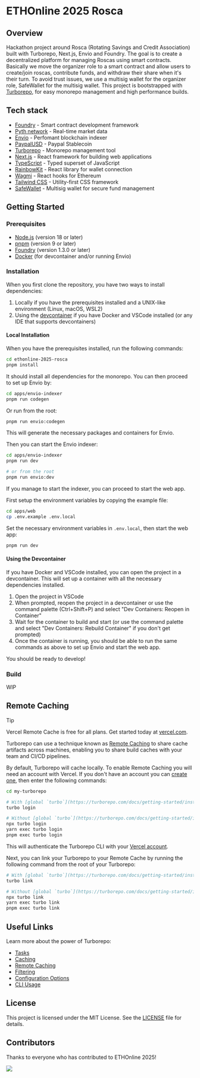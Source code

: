 # ETHOnline 2025 Rosca

## Overview

Hackathon project around Rosca (Rotating Savings and Credit Association) built with Turborepo, Next.js, Envio and Foundry. The goal is to create a decentralized platform for managing Roscas using smart contracts. Basically we move the organizer role to a smart contract and allow users to create/join roscas, contribute funds, and withdraw their share when it's their turn. To avoid trust issues, we use a multisig wallet for the organizer role, SafeWallet for the multisig wallet.
This project is bootstrapped with [Turborepo](https://turborepo.com/), for easy monorepo management and high performance builds.

## Tech stack

- [Foundry](https://getfoundry.sh/) - Smart contract development framework
- [Pyth network](https://pyth.network/) - Real-time market data
- [Envio](https://envio.dev/) - Perfomant blockchain indexer
- [PaypalUSD](https://www.paypal.com/us/digital-wallet/manage-money/crypto/pyusd) - Paypal Stablecoin
- [Turborepo](https://turborepo.com/) - Monorepo management tool
- [Next.js](https://nextjs.org/) - React framework for building web applications
- [TypeScript](https://www.typescriptlang.org/) - Typed superset of JavaScript
- [RainbowKit](https://www.rainbowkit.com/) - React library for wallet connection
- [Wagmi](https://wagmi.sh/) - React hooks for Ethereum
- [Tailwind CSS](https://tailwindcss.com/) - Utility-first CSS framework
- [SafeWallet](https://safe.global/) - Multisig wallet for secure fund management

## Getting Started

### Prerequisites

- [Node.js](https://nodejs.org/) (version 18 or later)
- [pnpm](https://pnpm.io/) (version 9 or later)
- [Foundry](https://getfoundry.sh/) (version 1.3.0 or later)
- [Docker](https://www.docker.com/) (for devcontainer and/or running Envio)

### Installation

When you first clone the repository, you have two ways to install dependencies:

1. Locally if you have the prerequisites installed and a UNIX-like environment (Linux, macOS, WSL2)
2. Using the [devcontainer](https://code.visualstudio.com/docs/devcontainers/containers) if you have Docker and VSCode installed (or any IDE that supports devcontainers)

#### Local Installation

When you have the prerequisites installed, run the following commands:

```bash
cd ethonline-2025-rosca
pnpm install
```

It should install all dependencies for the monorepo. You can then proceed to set up Envio by:

```bash
cd apps/envio-indexer
pnpm run codegen
```

Or run from the root:

```bash
pnpm run envio:codegen
```

This will generate the necessary packages and containers for Envio.

Then you can start the Envio indexer:

```bash
cd apps/envio-indexer
pnpm run dev

# or from the root
pnpm run envio:dev
```

If you manage to start the indexer, you can proceed to start the web app.

First setup the environment variables by copying the example file:

```bash
cd apps/web
cp .env.example .env.local
```

Set the necessary environment variables in `.env.local`, then start the web app:

```bash
pnpm run dev
```

#### Using the Devcontainer

If you have Docker and VSCode installed, you can open the project in a devcontainer. This will set up a container with all the necessary dependencies installed.

1. Open the project in VSCode
2. When prompted, reopen the project in a devcontainer or use the command palette (Ctrl+Shift+P) and select "Dev Containers: Reopen in Container"
3. Wait for the container to build and start (or use the command palette and select "Dev Containers: Rebuild Container" if you don't get prompted)
4. Once the container is running, you should be able to run the same commands as above to set up Envio and start the web app.

You should be ready to develop!

### Build

WIP

## Remote Caching

> [!TIP]
> Vercel Remote Cache is free for all plans. Get started today at [vercel.com](https://vercel.com/signup?/signup?utm_source=remote-cache-sdk&utm_campaign=free_remote_cache).

Turborepo can use a technique known as [Remote Caching](https://turborepo.com/docs/core-concepts/remote-caching) to share cache artifacts across machines, enabling you to share build caches with your team and CI/CD pipelines.

By default, Turborepo will cache locally. To enable Remote Caching you will need an account with Vercel. If you don't have an account you can [create one](https://vercel.com/signup?utm_source=turborepo-examples), then enter the following commands:

```bash
cd my-turborepo

# With [global `turbo`](https://turborepo.com/docs/getting-started/installation#global-installation) installed (recommended)
turbo login

# Without [global `turbo`](https://turborepo.com/docs/getting-started/installation#global-installation), use your package manager
npx turbo login
yarn exec turbo login
pnpm exec turbo login
```

This will authenticate the Turborepo CLI with your [Vercel account](https://vercel.com/docs/concepts/personal-accounts/overview).

Next, you can link your Turborepo to your Remote Cache by running the following command from the root of your Turborepo:

```bash
# With [global `turbo`](https://turborepo.com/docs/getting-started/installation#global-installation) installed (recommended)
turbo link

# Without [global `turbo`](https://turborepo.com/docs/getting-started/installation#global-installation), use your package manager
npx turbo link
yarn exec turbo link
pnpm exec turbo link
```

## Useful Links

Learn more about the power of Turborepo:

- [Tasks](https://turborepo.com/docs/crafting-your-repository/running-tasks)
- [Caching](https://turborepo.com/docs/crafting-your-repository/caching)
- [Remote Caching](https://turborepo.com/docs/core-concepts/remote-caching)
- [Filtering](https://turborepo.com/docs/crafting-your-repository/running-tasks#using-filters)
- [Configuration Options](https://turborepo.com/docs/reference/configuration)
- [CLI Usage](https://turborepo.com/docs/reference/command-line-reference)

## License

This project is licensed under the MIT License. See the [LICENSE](LICENSE) file for details.

## Contributors

Thanks to everyone who has contributed to ETHOnline 2025!

<a href="https://github.com/s3bc40/msig-ui/graphs/contributors">
  <img src="https://contrib.rocks/image?repo=s3bc40/msig-ui" />
</a>
